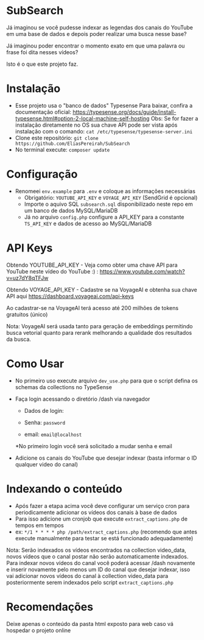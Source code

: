 # SubSearch
Já imaginou se você pudesse indexar as legendas dos canais do YouTube em uma base de dados e depois poder realizar uma 
busca nesse base?

Já imaginou poder encontrar o momento exato em que uma palavra ou frase foi dita nesses vídeos?

Isto é o que este projeto faz.

# Instalação
- Esse projeto usa o "banco de dados" Typesense 
Para baixar, confira a documentação oficial: https://typesense.org/docs/guide/install-typesense.html#option-2-local-machine-self-hosting
Obs: Se for fazer a instalação diretamente no OS sua chave API pode ser vista após instalação com o comando: `cat /etc/typesense/typesense-server.ini`
- Clone este repositório: `git clone https://github.com/EliasPereirah/SubSearch`
- No terminal execute: `composer update`

# Configuração
- Renomeei `env.example` para `.env` e coloque as informações necessárias
  - Obrigatório: `YOUTUBE_API_KEY` e `VOYAGE_API_KEY` (SendGrid é opcional)
  - Importe o aquivo SQL `subsearch.sql` disponibilizado neste repo em um banco de dados MySQL/MariaDB
  - Já no arquivo `config.php` configure a API_KEY para a constante `TS_API_KEY` e dados de acesso ao MySQL/MariaDB

# API Keys
Obtendo YOUTUBE_API_KEY - Veja como obter uma chave API para YouTube neste vídeo do YouTube :) : https://www.youtube.com/watch?v=uz7dY8qTFJw



Obtendo VOYAGE_API_KEY - Cadastre se na VoyageAI e obtenha sua chave API aqui https://dashboard.voyageai.com/api-keys

Ao cadastrar-se na VoyageAI terá acesso até 200 milhões de tokens gratuitos (único)

Nota: VoyageAI será usada tanto para geração de embeddings permitindo busca vetorial quanto para rerank melhorando a 
qualidade dos resultados da busca.

# Como Usar
- No primeiro uso execute arquivo `dev_use.php` para que o script defina os schemas da collections no TypeSense

- Faça login acessando o diretório /dash via navegador 
   - Dados de login:
     
   - Senha: `password`
     
   - email: `email@localhost`
  
  *No primeiro login você será solicitado a mudar senha e email

- Adicione os canais do YouTube que desejar indexar (basta informar o ID qualquer video do canal)

# Indexando o conteúdo
- Após fazer a etapa acima você deve configurar um serviço cron para periodicamente adicionar os vídeos dos canais 
à base de dados
- Para isso adicione um cronjob que execute `extract_captions.php` de tempos em tempos
- ex: `*/1 * * * * php /path/extract_captions.php` (recomendo que antes execute manualmente para testar se está funcionado adequadamente)

Nota: Serão indexados os vídeos encontrados na collection video_data, novos vídeos que o canal postar não serão 
automaticamente indexados.
Para indexar novos vídeos do canal você poderá acessar /dash novamente e inserir novamente pelo menos um ID do canal 
que desejar indexar, isso vai adicionar novos vídeos do canal à collection video_data para posteriormente serem indexados pelo script `extract_captions.php`

# Recomendações
Deixe apenas o conteúdo da pasta html exposto para web caso vá hospedar o projeto online


